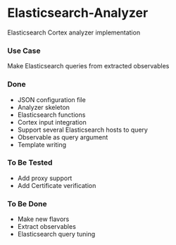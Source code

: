 # Elasticsearch-Analyzer
Elasticsearch Cortex analyzer implementation

### Use Case

Make Elasticsearch queries from extracted observables

### Done
* JSON configuration file
* Analyzer skeleton
* Elasticsearch functions
* Cortex input integration
* Support several Elasticsearch hosts to query
* Observable as query argument
* Template writing

### To Be Tested
* Add proxy support
* Add Certificate verification

### To Be Done
* Make new flavors
* Extract observables
* Elasticsearch query tuning